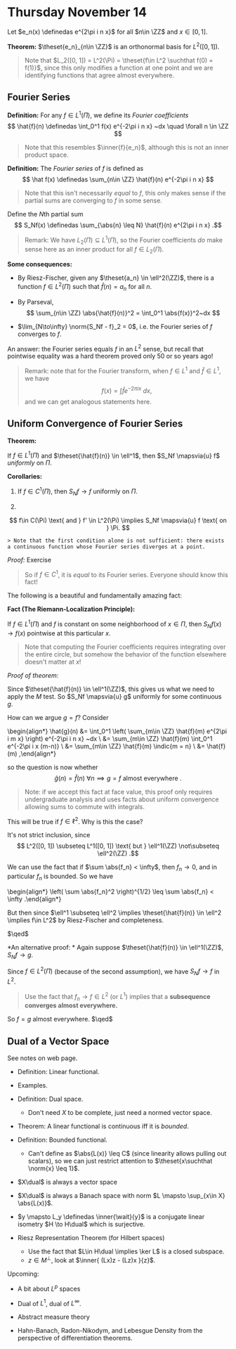 # Thursday November 14

Let $e_n(x) \definedas e^{2\pi i n x}$ for all $n\in \ZZ$ and $x\in [0,1]$.

**Theorem:**
$\theset{e_n}_{n\in \ZZ}$ is an orthonormal basis for $L^2([0, 1])$.

> Note that $L_2([0, 1]) = L^2(\Pi) = \theset{f\in L^2 \suchthat f(0) = f(1)}$, since this only modifies a function at one point and we are identifying functions that agree almost everywhere.

## Fourier Series

**Definition:**
For any $f\in L^1(\Pi)$, we define its *Fourier coefficients* 
$$
\hat{f}(n) \definedas \int_0^1 f(x) e^{-2\pi i n x} ~dx \quad \forall n \in \ZZ
$$

> Note that this resembles $\inner{f}{e_n}$, although this is not an inner product space.

**Definition:**
The *Fourier series* of $f$ is defined as 
$$
\hat f(x) \definedas \sum_{n\in \ZZ} \hat{f}(n) e^{-2\pi i n x}
$$

> Note that this isn't necessarily *equal* to $f$, this only makes sense if the partial sums are converging to $f$ in some sense.

Define the $N$th partial sum 
$$
S_Nf(x) \definedas \sum_{\abs{n} \leq N} \hat{f}(n) e^{2\pi i n x}
.$$

> Remark: We have $L_2(\Pi) \subseteq L^1(\Pi)$, so the Fourier coefficients *do* make sense here as an inner product for all $f\in L_2(\Pi)$.

**Some consequences:**

- By Riesz-Fischer, given any $\theset{a_n} \in \ell^2(\ZZ)$, there is a function $f\in L^2(\Pi)$ such that $\hat{f}(n) = a_n$ for all $n$.

- By Parseval, 
$$
\sum_{n\in \ZZ} \abs{\hat{f}(n)}^2 = \int_0^1 \abs{f(x)}^2~dx
$$

- $\lim_{N\to\infty} \norm{S_Nf - f}_2 = 0$, i.e. the Fourier series of $f$ converges to $f$.

An answer: the Fourier series equals $f$ in an $L^2$ sense, but recall that pointwise equality was a hard theorem proved only 50 or so years ago!

> Remark: note that for the Fourier transform, when $f\in L^1$ and $\hat{f} \in L^1$, we have 
$$
f(x) = \int \hat{f} e^{-2\pi i x}~dx
,$$ 
and we can get analogous statements here.

## Uniform Convergence of Fourier Series

**Theorem:**

If $f\in L^1(\Pi)$ and $\theset{\hat{f}(n)} \in \ell^1$, then $S_Nf \mapsvia{u} f$ *uniformly* on $\Pi$.

**Corollaries:**

1. If $f\in C^1(\Pi)$, then $S_N f \to f$ uniformly on $\Pi$.

2. 
$$
f\in C(\Pi) \text{ and } f' \in L^2(\Pi) \implies S_Nf \mapsvia{u} f \text{ on } \Pi.
$$ 

    > Note that the first condition alone is not sufficient: there exists a continuous function whose Fourier series diverges at a point.

*Proof:*
Exercise

> So if $f\in C^1$, it is *equal* to its Fourier series. Everyone should know this fact!

The following is a beautiful and fundamentally amazing fact:

**Fact (The Riemann-Localization Principle):**

If $f\in L^1(\Pi)$ and $f$ is constant on some neighborhood of $x \in \Pi$, then $S_Nf(x) \to f(x)$ pointwise at this particular $x$.

> Note that computing the Fourier coefficients requires integrating over the entire circle, but somehow the behavior of the function elsewhere doesn't matter at $x$!

*Proof of theorem:*

Since $\theset{\hat{f}(n)} \in \ell^1(\ZZ)$, this gives us what we need to apply the $M$ test.
So $S_Nf \mapsvia{u} g$ uniformly for some continuous $g$.

How can we argue $g = f$? 
Consider

\begin{align*}
\hat{g}(n) 
&= \int_0^1 \left( \sum_{m\in \ZZ} \hat{f}(m) e^{2\pi i m x} \right) e^{-2\pi i n x} ~dx \\
&= \sum_{m\in \ZZ} \hat{f}(m) \int_0^1 e^{-2\pi i x (m-n)} \\
&= \sum_{m\in \ZZ} \hat{f}(m) \indic{m = n} \\
&= \hat{f}(m)
,\end{align*}

so the question is now whether 
$$
\hat{g}(n) = \hat{f}(n) ~\forall n \implies g = f \text{ almost everywhere }.
$$

> Note: if we accept this fact at face value, this proof only requires undergraduate analysis and uses facts about uniform convergence allowing sums to commute with integrals.

This will be true if $f \in \ell^2$. 
Why is this the case? 

It's not strict inclusion, since 
$$
L^2([0, 1]) \subseteq L^1([0, 1]) \text{ but } \ell^1(\ZZ) \not\subseteq \ell^2(\ZZ)
.$$

We can use the fact that if $\sum \abs{f_n} < \infty$, then $f_n \to 0$, and in particular $f_n$ is bounded.
So we have

\begin{align*}
\left( \sum \abs{f_n}^2 \right)^{1/2} \leq \sum \abs{f_n} < \infty
.\end{align*}


But then since $\ell^1 \subseteq \ell^2 \implies \theset{\hat{f}(n)} \in \ell^2 \implies f\in L^2$ by Riesz-Fischer and completeness.

$\qed$

*An alternative proof:
*
Again suppose $\theset{\hat{f}(n)} \in \ell^1(\ZZ)$, $S_Nf \to g$.

Since $f\in L^2(\Pi)$ (because of the second assumption), we have $S_Nf \to f$ in $L^2$.

> Use the fact that $f_n \to f \in L^2$ (or $L^1$) implies that a **subsequence converges almost everywhere.**

So $f=g$ almost everywhere.
$\qed$

## Dual of a Vector Space

See notes on web page.

- Definition: Linear functional.

- Examples.

- Definition: Dual space. 
  - Don't need $X$ to be complete, just need a normed vector space.

- Theorem: A linear functional is continuous iff it is *bounded*.

- Definition: Bounded functional.
  - Can't define as $\abs{L(x)} \leq C$ (since linearity allows pulling out scalars), so we can just restrict attention to $\theset{x\suchthat \norm{x} \leq 1}$.

- $X\dual$ is always a vector space

- $X\dual$ is always a Banach space with norm $L \mapsto \sup_{x\in X} \abs{L(x)}$.

- $y \mapsto L_y \definedas \inner{\wait}{y}$ is a conjugate linear isometry $H \to H\dual$ which is surjective.

- Riesz Representation Theorem (for Hilbert spaces)
  - Use the fact that $L\in H\dual \implies \ker L$ is a closed subspace.
  - $z\in M^\perp$, look at $\inner{ (Lx)z - (Lz)x }{z}$.


Upcoming:

- A bit about $L^p$ spaces

- Dual of $L^1$, dual of $L^\infty$.

- Abstract measure theory

- Hahn-Banach, Radon-Nikodym, and Lebesgue Density from the perspective of differentiation theorems.
